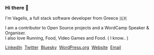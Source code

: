 ### Hi there 👋

I'm Vagelis, a full stack software developer from Greece :greece: &nbsp;

I am a contributor to Open Source projects and a WordCamp Speaker & Organiser.  
I also love Running, Food, Video Games and Food. ( I know.. )

[LinkedIn](https://www.linkedin.com/in/vagelisp/)&nbsp; [Twitter](https://twitter.com/vagpapdev)&nbsp; [Bluesky](https:////bsky.app/profile/vagelis.dev)&nbsp; [WordPress.org](https://profiles.wordpress.org/eboxnet/)&nbsp; [Website](https://vagelis.dev)&nbsp; [Email](mailto:hello@vagelis.dev)

